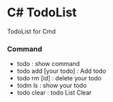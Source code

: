 # C# TodoList
TodoList for Cmd

### Command
 + todo : show command
 + todo add [your todo] : Add todo
 + todo rm [id] : delete your todo
 + todm ls : show your todo
 + todo clear : todo List Clear

